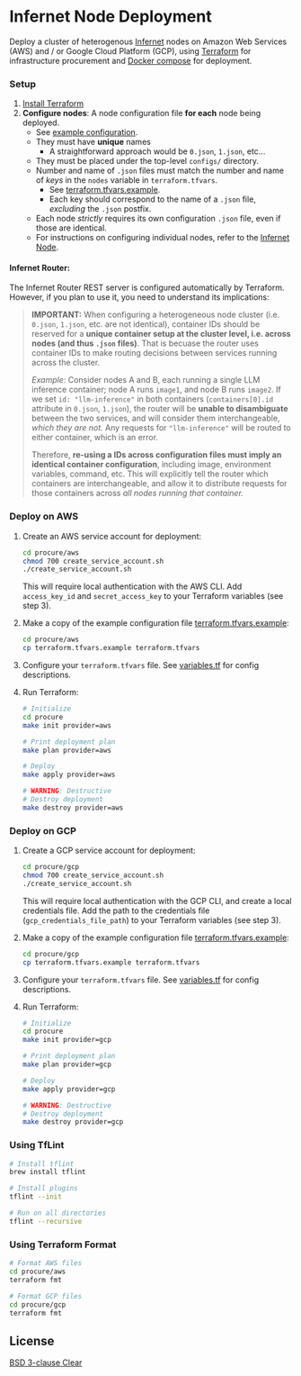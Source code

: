 # Infernet Node Deployment

Deploy a cluster of heterogenous [Infernet](https://github.com/ritual-net/infernet-node) nodes on Amazon Web Services (AWS) and / or Google Cloud Platform (GCP), using [Terraform](https://www.terraform.io/) for infrastructure procurement and [Docker compose](https://docs.docker.com/compose/) for deployment.


### Setup
1. [Install Terraform](https://developer.hashicorp.com/terraform/install)
2. **Configure nodes**: A node configuration file **for each** node being deployed.
    - See [example configuration](configs/0.json.example).
    - They must have **unique** names
        - A straightforward approach would be `0.json`, `1.json`, etc...
    - They must be placed under the top-level `configs/` directory.
    - Number and name of `.json` files must match the number and name of *keys* in the `nodes` variable in `terraform.tfvars`.
        - See [terraform.tfvars.example](./procure/aws/terraform.tfvars.example).
        - Each key should correspond to the name of a `.json` file, *excluding* the `.json` postfix.
    - Each node *strictly* requires its own configuration `.json` file, even if those are identical.
    - For instructions on configuring individual nodes, refer to the [Infernet Node](https://github.com/ritual-net/infernet-node).

#### Infernet Router:
The Infernet Router REST server is configured automatically by Terraform. However, if you plan to use it, you need to understand its implications:
> **IMPORTANT:** When configuring a heterogeneous node cluster (i.e. `0.json`, `1.json`, etc. are not identical), container IDs should be reserved for a **unique container setup at the cluster level, i.e. across nodes (and thus `.json` files)**. That is becuase the router uses container IDs to make routing decisions between services running across the cluster.
>
> _Example:_ Consider nodes A and B, each running a single LLM inference container; node A runs `image1`, and node B runs `image2`. If we set `id: "llm-inference"` in both containers (`containers[0].id` attribute in `0.json`, `1.json`), the router will be **unable to disambiguate** between the two services, and will consider them interchangeable, _which they are not._ Any requests for `"llm-inference"` will be routed to either container, which is an error.
>
> Therefore, **re-using a IDs across configuration files must imply an identical container configuration**, including image, environment variables, command, etc. This will explicitly tell the router which containers are interchangeable, and allow it to distribute requests for those containers across _all nodes running that container._

### Deploy on AWS

1. Create an AWS service account for deployment:
    ```bash
    cd procure/aws
    chmod 700 create_service_account.sh
    ./create_service_account.sh
    ```
    This will require local authentication with the AWS CLI. Add `access_key_id` and `secret_access_key` to your Terraform variables (see step 3).

2. Make a copy of the example configuration file [terraform.tfvars.example](procure/aws/terraform.tfvars.example):
    ```bash
    cd procure/aws
    cp terraform.tfvars.example terraform.tfvars
    ```

3. Configure your `terraform.tfvars` file. See [variables.tf](procure/aws/variables.tf) for config descriptions.

4. Run Terraform:
    ```bash
    # Initialize
    cd procure
    make init provider=aws

    # Print deployment plan
    make plan provider=aws

    # Deploy
    make apply provider=aws

    # WARNING: Destructive
    # Destroy deployment
    make destroy provider=aws
    ```

### Deploy on GCP


1. Create a GCP service account for deployment:
    ```bash
    cd procure/gcp
    chmod 700 create_service_account.sh
    ./create_service_account.sh
    ```
    This will require local authentication with the GCP CLI, and create a local credentials file. Add the path to the credentials file (`gcp_credentials_file_path`) to your Terraform variables (see step 3).

2. Make a copy of the example configuration file [terraform.tfvars.example](procure/gcp/terraform.tfvars.example):
    ```bash
    cd procure/gcp
    cp terraform.tfvars.example terraform.tfvars
    ```
3. Configure your `terraform.tfvars` file. See [variables.tf](procure/gcp/variables.tf) for config descriptions.

4. Run Terraform:
    ```bash
    # Initialize
    cd procure
    make init provider=gcp

    # Print deployment plan
    make plan provider=gcp

    # Deploy
    make apply provider=gcp

    # WARNING: Destructive
    # Destroy deployment
    make destroy provider=gcp
    ```

### Using TfLint

```bash
# Install tflint
brew install tflint

# Install plugins
tflint --init

# Run on all directories
tflint --recursive
```

### Using Terraform Format
```bash
# Format AWS files
cd procure/aws
terraform fmt

# Format GCP files
cd procure/gcp
terraform fmt
```

## License

[BSD 3-clause Clear](./LICENSE)

